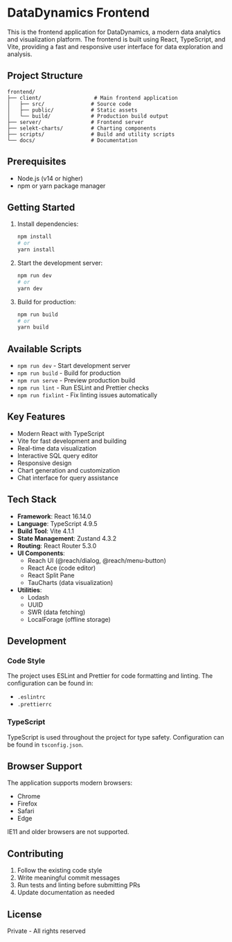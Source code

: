 # DataDynamics Frontend

This is the frontend application for DataDynamics, a modern data analytics and visualization platform. The frontend is built using React, TypeScript, and Vite, providing a fast and responsive user interface for data exploration and analysis.

## Project Structure

```
frontend/
├── client/                 # Main frontend application
│   ├── src/               # Source code
│   ├── public/            # Static assets
│   └── build/             # Production build output
├── server/                # Frontend server
├── selekt-charts/         # Charting components
├── scripts/               # Build and utility scripts
└── docs/                  # Documentation
```

## Prerequisites

- Node.js (v14 or higher)
- npm or yarn package manager

## Getting Started

1. Install dependencies:

   ```bash
   npm install
   # or
   yarn install
   ```

2. Start the development server:

   ```bash
   npm run dev
   # or
   yarn dev
   ```

3. Build for production:
   ```bash
   npm run build
   # or
   yarn build
   ```

## Available Scripts

- `npm run dev` - Start development server
- `npm run build` - Build for production
- `npm run serve` - Preview production build
- `npm run lint` - Run ESLint and Prettier checks
- `npm run fixlint` - Fix linting issues automatically

## Key Features

- Modern React with TypeScript
- Vite for fast development and building
- Real-time data visualization
- Interactive SQL query editor
- Responsive design
- Chart generation and customization
- Chat interface for query assistance

## Tech Stack

- **Framework**: React 16.14.0
- **Language**: TypeScript 4.9.5
- **Build Tool**: Vite 4.1.1
- **State Management**: Zustand 4.3.2
- **Routing**: React Router 5.3.0
- **UI Components**:
  - Reach UI (@reach/dialog, @reach/menu-button)
  - React Ace (code editor)
  - React Split Pane
  - TauCharts (data visualization)
- **Utilities**:
  - Lodash
  - UUID
  - SWR (data fetching)
  - LocalForage (offline storage)

## Development

### Code Style

The project uses ESLint and Prettier for code formatting and linting. The configuration can be found in:

- `.eslintrc`
- `.prettierrc`

### TypeScript

TypeScript is used throughout the project for type safety. Configuration can be found in `tsconfig.json`.

## Browser Support

The application supports modern browsers:

- Chrome
- Firefox
- Safari
- Edge

IE11 and older browsers are not supported.

## Contributing

1. Follow the existing code style
2. Write meaningful commit messages
3. Run tests and linting before submitting PRs
4. Update documentation as needed

## License

Private - All rights reserved
